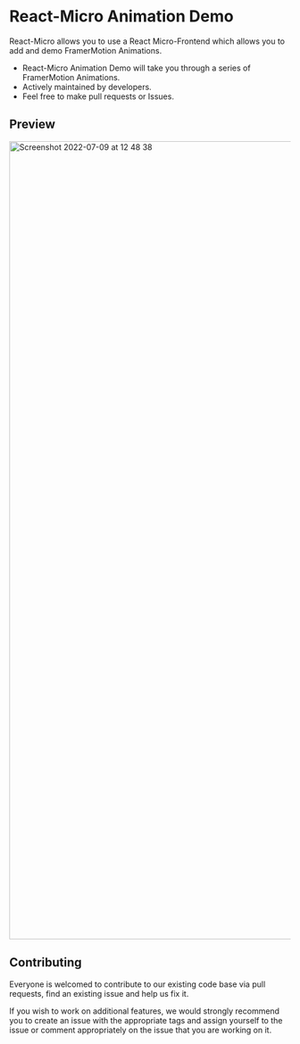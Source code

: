# React-Micro Animation Demo

React-Micro allows you to use a React Micro-Frontend which allows you to add and demo FramerMotion Animations.

- React-Micro Animation Demo will take you through a series of FramerMotion Animations.
- Actively maintained by developers.
- Feel free to make pull requests or Issues.

## Preview
<img width="1431" alt="Screenshot 2022-07-09 at 12 48 38" src="https://user-images.githubusercontent.com/43650393/178102529-20a5ba77-26ed-4b58-a337-86198d5f50ba.png">

## Contributing

Everyone is welcomed to contribute to our existing code base via pull requests,
find an existing issue and help us fix it.

If you wish to work on additional features, we would strongly recommend you to
create an issue with the appropriate tags and assign yourself to the issue or
comment appropriately on the issue that you are working on it.
